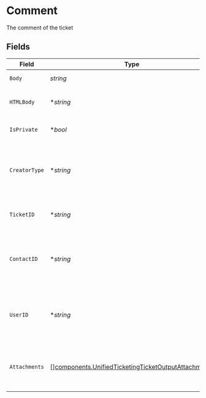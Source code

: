 # Comment

The comment of the ticket


## Fields

| Field                                                                                                                      | Type                                                                                                                       | Required                                                                                                                   | Description                                                                                                                | Example                                                                                                                    |
| -------------------------------------------------------------------------------------------------------------------------- | -------------------------------------------------------------------------------------------------------------------------- | -------------------------------------------------------------------------------------------------------------------------- | -------------------------------------------------------------------------------------------------------------------------- | -------------------------------------------------------------------------------------------------------------------------- |
| `Body`                                                                                                                     | *string*                                                                                                                   | :heavy_check_mark:                                                                                                         | The body of the comment                                                                                                    | Assigned to Eric !                                                                                                         |
| `HTMLBody`                                                                                                                 | **string*                                                                                                                  | :heavy_minus_sign:                                                                                                         | The html body of the comment                                                                                               | <p>Assigned to Eric !</p>                                                                                                  |
| `IsPrivate`                                                                                                                | **bool*                                                                                                                    | :heavy_minus_sign:                                                                                                         | The public status of the comment                                                                                           | false                                                                                                                      |
| `CreatorType`                                                                                                              | **string*                                                                                                                  | :heavy_minus_sign:                                                                                                         | The creator type of the comment. Authorized values are either USER or CONTACT                                              | USER                                                                                                                       |
| `TicketID`                                                                                                                 | **string*                                                                                                                  | :heavy_minus_sign:                                                                                                         | The UUID of the ticket the comment is tied to                                                                              | 801f9ede-c698-4e66-a7fc-48d19eebaa4f                                                                                       |
| `ContactID`                                                                                                                | **string*                                                                                                                  | :heavy_minus_sign:                                                                                                         | The UUID of the contact which the comment belongs to (if no user_id specified)                                             | 801f9ede-c698-4e66-a7fc-48d19eebaa4f                                                                                       |
| `UserID`                                                                                                                   | **string*                                                                                                                  | :heavy_minus_sign:                                                                                                         | The UUID of the user which the comment belongs to (if no contact_id specified)                                             | 801f9ede-c698-4e66-a7fc-48d19eebaa4f                                                                                       |
| `Attachments`                                                                                                              | [][components.UnifiedTicketingTicketOutputAttachments](../../models/components/unifiedticketingticketoutputattachments.md) | :heavy_minus_sign:                                                                                                         | The attachements UUIDs tied to the comment                                                                                 | [<br/>"801f9ede-c698-4e66-a7fc-48d19eebaa4f"<br/>]                                                                         |